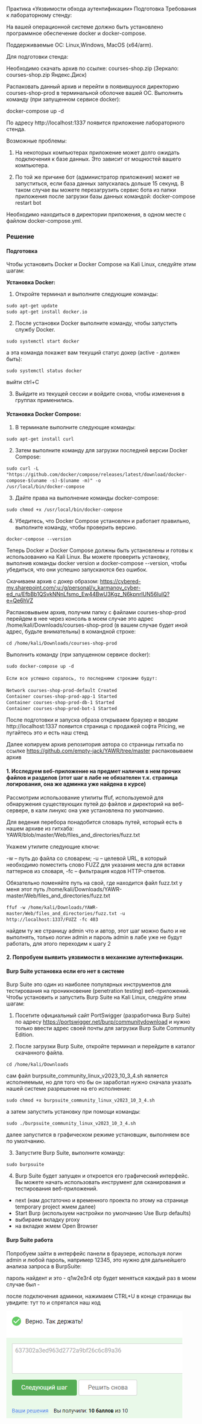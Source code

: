 Практика «Уязвимости обхода аутентификации»
Подготовка
Требования к лабораторному стенду:

На вашей операционной системе должно быть установлено программное обеспечение docker и docker-compose.

Поддерживаемые ОС: Linux,Windows, MacOS (x64/arm).

Для подготовки стенда:

Необходимо скачать архив по ссылке: courses-shop.zip (Зеркало: courses-shop.zip Яндекс.Диск)

Распаковать данный архив и перейти в появившуюся директорию courses-shop-prod в терминальной оболочке вашей ОС.
Выполнить команду (при запущенном сервисе docker):

docker-compose up -d

По адресу http://localhost:1337 появится приложение лабораторного стенда.

Возможные проблемы:

1. На некоторых компьютерах приложение может долго ожидать подключения к базе данных. Это зависит от мощностей вашего
   компьютера.

2. По той же причине бот (администратор приложения) может не запуститься, если база данных запускалась дольше 15 секунд.
   В таком случае вы можете перезагрузить сервис бота из папки приложения после загрузки базы данных командой:
   docker-compose restart bot

Необходимо находиться в директории приложения, в одном месте с файлом docker-compose.yml.

### Решение

#### Подготовка

Чтобы установить Docker и Docker Compose на Kali Linux, следуйте этим шагам:

**Установка Docker:**

1. Откройте терминал и выполните следующие команды:

```commandline
sudo apt-get update
sudo apt-get install docker.io
```

2. После установки Docker выполните команду, чтобы запустить службу Docker.

```commandline
sudo systemctl start docker
```

а эта команда покажет вам текущий статус докер (active - должен быть):

```commandline
sudo systemctl status docker
```

выйти ctrl+C

3. Выйдите из текущей сессии и войдите снова, чтобы изменения в группах применились.

#### **Установка Docker Compose:**

1. В терминале выполните следующие команды:

```commandline
sudo apt-get install curl
```

2. Затем выполните команду для загрузки последней версии Docker Compose:

```commandline
sudo curl -L "https://github.com/docker/compose/releases/latest/download/docker-compose-$(uname -s)-$(uname -m)" -o
/usr/local/bin/docker-compose
```

3. Дайте права на выполнение команды docker-compose:

```commandline
sudo chmod +x /usr/local/bin/docker-compose
```

4. Убедитесь, что Docker Compose установлен и работает правильно, выполните команду, чтобы
   проверить версию.

```commandline
docker-compose --version
```

Теперь Docker и Docker Compose должны быть установлены и готовы к использованию на Kali Linux. Вы можете проверить
установку, выполнив команды docker version и docker-compose --version, чтобы убедиться, что они успешно запускаются без
ошибок.

Скачиваем архив с докер образом:
https://cybered-my.sharepoint.com/:u:/g/personal/v_karmanov_cyber-ed_ru/EfbBb1QSvkNNnLfsmo_Ew44BwU3Kgz_N6kpnrIUN56IulQ?e=Qe6hVZ

Распаковывыем архив, получим папку с файлами courses-shop-prod перейдем в нее через консоль в моем случае это адрес
/home/kali/Downloads/courses-shop-prod (в вашем случае будет иной адрес, будьте внимательны) в командной строке:

```commandline
cd /home/kali/Downloads/courses-shop-prod
```

Выполнить команду (при запущенном сервисе docker):

```commandline
sudo docker-compose up -d

Если все успешно соралось, то последними строками будут:

Network courses-shop-prod-default Created
Container courses-shop-prod-app-1 Started
Container courses-shop-prod-db-1 Started
Container courses-shop-prod-bot-1 Started
```

После подготовки и запуска образа открываем браузер и вводим http://localhost:1337 появится страница с продажей софта
Pricing, не пугайтесь это и есть наш стенд

Далее копируем архив репозитория автора со страницы гитхаба по ссылке https://github.com/empty-jack/YAWR/tree/master
распаковываем архив

#### 1. Исследуем веб-приложение на предмет наличия в нем прочих файлов и разделов (этот шаг в лабе не обязателен т.к. страница логирования, она же админка уже найдена в курсе)

Рассмотрим использование утилиты ffuf, используемой для обнаружения существующих путей до файлов и директорий на
веб-сервере, в кали линукс она уже установлена по умолчанию.

Для ведения перебора понадобится словарь путей, который есть в нашем архиве из гитхаба:
YAWR/blob/master/Web/files_and_directories/fuzz.txt

Укажем утилите следующие ключи:

-w – путь до файла со словарем;
-u – целевой URL, в который необходимо поместить слово FUZZ для указания места для вставки паттернов из словаря,
-fc – фильтрация кодов HTTP-ответов.

Обязательно поменяйте путь на свой, где находится файл fuzz.txt у меня этот путь
/home/kali/Downloads/YAWR-master/Web/files_and_directories/fuzz.txt

```commandline
ffuf -w /home/kali/Downloads/YAWR-master/Web/files_and_directories/fuzz.txt -u http://localhost:1337/FUZZ -fc 403
```

найдем ту же страницу admin что и автор, этот шаг можно было и не выполнять, только логин admin и пароль admin в лабе
уже не будут работать, для этого переходим к шагу 2

#### 2. Попробуем выявить уязвимости в механизме аутентификации.

#### **Burp Suite установка если его нет в системе**

Burp Suite это один из наиболее популярных инструментов для тестирования на проникновение (penetration testing)
веб-приложений. Чтобы установить и запустить Burp Suite на Kali Linux, следуйте этим шагам:

1. Посетите официальный сайт PortSwigger (разработчика Burp Suite) по
   адресу https://portswigger.net/burp/communitydownload и нужно только ввести адрес своей почты для загрузки Burp Suite
   Community Edition.

2. После загрузки Burp Suite, откройте терминал и перейдите в каталог скачанного файла.

```commandline
cd /home/kali/Downloads
```

сам файл burpsuite_community_linux_v2023_10_3_4.sh является исполняемым, но для того что бы он заработал нужно сначала
указать нашей системе разрешение на его исполнение:

```commandline
sudo chmod +x burpsuite_community_linux_v2023_10_3_4.sh
```

а затем запустить установку при помощи команды:

```commandline
sudo ./burpsuite_community_linux_v2023_10_3_4.sh
```

далее запустится в графическом режиме установщик, выполняем все по умолчанию.

3. Запустите Burp Suite, выполните команду:
```commandline
sudo burpsuite
```   

4. Burp Suite будет запущен и откроется его графический интерфейс. Вы можете начать использовать инструмент для
   сканирования и тестирования веб-приложений.
- next (нам достаточно и временного проекта по этому на странице temporary project жмем далее)
- Start Burp (используем настройки по умолчанию Use Burp defaults)
- выбираем вкладку proxy
- на вкладке жмем Open Browser
#### **Burp Suite работа**

Попробуем зайти в интерфейс панели в браузере, используя логин admin и любой пароль, например 12345, это нужно для
дальнейшего анализа запроса в
BurpSuite:

пароль найдент и это - q1w2e3r4
otp будет меняться каждый раз в моем случае был - 

после подключения админки, нажимаем CTRL+U 
в конце страницы вы увидите: <!-- 637302a3ed963d2772a9bf26c6c89a36 -->
тут то и спрятался наш код

<img src="5.2.1.png" alt="5.2.1" >




